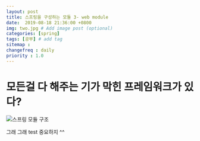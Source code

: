 ```yaml
---
layout: post
title: 스프링을 구성하는 모듈 3- web module
date:  2019-08-18 21:36:00 +0800
img: two.jpg # Add image post (optional)
categories: [spring]
tags: [공부] # add tag
sitemap :
changefreq : daily
priority : 1.0
---
```


# 모든걸 다 해주는 기가 막힌 프레임워크가 있다? 
![스프링 모듈 구조](http://yaejinha.github.io/assets/img/spring-overview.png)

그래 그래 test 중요하지 ^^  

